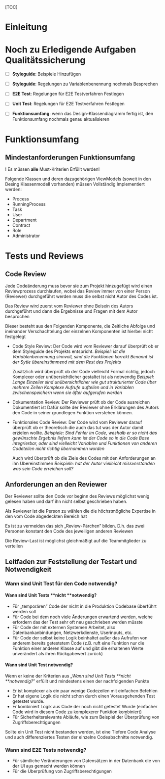 [TOC]

# Einleitung



# Noch zu Erledigende Aufgaben Qualitätssicherung

-  [ ] **Styleguide**: Beispiele Hinzufügen
-  [ ] **Styleguide**: Regelungen zu Variablenbenennung nochmals Besprechen
-  [ ] **E2E Test**: Regelungen für E2E Testverfahren Festlegen
-  [ ] **Unit Test**: Regelungen für E2E Testverfahren Festlegen
-  [ ] **Funktionsumfang**: wenn das Design-Klassendiagramm fertig ist, den Funktionsumfang nochmals genau aktualisieren

 




# Funktionsumfang

## Mindestanforderungen Funktionsumfang

! Es müssen **alle** Must-Kriterien Erfüllt werden!

Folgende Klassen und deren dazugehörigen ViewModels (soweit in den Desing Klassenmodell vorhanden) müssen Vollständig Implementiert werden:

+  Process
+  RunningProcess
+  Task
+  User
+  Department
+  Contract
+  Role
+  Administrator

# Tests und Reviews



## Code Review 

Jede Codeänderung muss bevor sie zum Projekt hinzugefügt wird einen Reviewprozess durchlaufen, wobei das Review immer von einer Person (Reviewer) durchgeführt werden muss die selbst nicht Autor des Codes ist.

Das Review wird zuerst vom Reviewer ohne Beisein des Autors durchgeführt und dann die Ergebnisse und Fragen mit dem Autor besprochen

Dieser besteht aus den Folgenden Komponente, die Zeitliche Abfolge und ineinander Verschachtelung der einzelnen Komponenten ist hierbei nicht festgelegt

+  Code Style Review:
   Der Code wird vom Reviewer darauf überprüft ob er dem Styleguide des Projekts entspricht.
   *Beispiel:
   ist die Variablenbenennung sinnvoll, sind die Funktionen korrekt Benannt*
   *ist der Sytle übereinstimmend mit dem Rest des Projekts*

   Zusätzlich wird überprüft ob der Code vielleicht Formal richtig, jedoch Komplexer oder unübersichtlicher gestaltet ist als notwendig
   *Beispiel:
   Lange Einzeiler sind unübersichtlicher wie gut strukturierter Code über mehrere Zeilen*
   *Komplexe Aufrufe aufteilen und in Variablen zwischenspeichern wenn sie öfter aufgerufen werden*

+  Dokumentation Review:
   Der Reviewer prüft ob der Code ausreichen Dokumentiert ist
   Dafür sollte der Reviewer ohne Erklärungen des Autors den Code in seiner grundlegen Funktion verstehen können.

+  Funktionales Code Review:
   Der Code wird vom Reviewer darauf überprüft ob er theoretisch die auch das tut was der Autor damit erzielen wollte.
   *Beispiele:
   Sind Fehler im Code, weshalb er so nicht das gewünschte Ergebnis liefern kann*
   *ist der Code so in die Code Base integrierbar, oder sind vielleicht Variablen und Funktionen von anderen Codeteilen nicht richtig übernommen worden*

   Auch wird überprüft ob die Ziele des Codes mit den Anforderungen an ihn Übereinstimmen
   *Beispiele:
   hat der Autor vielleicht missverstanden was sein Code erreichen soll?*

## Anforderungen an den Reviewer

Der Reviewer sollte den Code vor beginn des Reviews möglichst wenig gelesen haben und darf ihn nicht selbst geschrieben haben.

Als Reviewer ist die Person zu wählen die die höchstmögliche Expertise in den vom Code abgedeckten Bereich hat

Es ist zu vermeiden das sich „Review-Pärchen” bilden.
D.h. das zwei Personen konstant den Code des jeweiligen anderen Reviewen

Die Review-Last ist möglichst gleichmäßigt auf die Teammitglieder zu verteilen

##  Leitfaden zur Feststellung der Testart und Notwendigkeit

### Wann sind Unit Test für den Code notwendig?

#### Wann sind Unit Tests **nicht **notwendig?

+  Für „temporären” Code der nicht in die Produktion Codebase überführt werden soll
+  Für Code bei dem noch viele Änderungen erwartend werden, welche erfordern das der Test sehr oft neu geschrieben werden müsste
+  Für Code der mit externen Systemen Arbeitet, also Datenbankanbindungen, Netzwerkdienste, Userinputs, etc.
+  Für Code der selbst keine Logik beinhaltet außer das Aufrufen von anderem bereits getestetem Code (z.B. ruft eine Funktion nur die Funktion einer anderen Klasse auf und gibt die erhaltenen Werte unverändert als ihren Rückgabewert zurück)

#### Wann sind Unit Test notwendig?
Wenn er keine der Kriterien aus „*Wann sind Unit Tests **nicht **notwendig?*” erfüllt und mindestens einen der nachfolgenden Punkte

+  Er ist komplexer als ein paar wenige Codezeilen mit einfachen Befehlen
+  Er hat eigene Logik die nicht schon durch einen Vorausgehenden Test getestet wurde.
+  Er kombiniert Logik aus Code der noch nicht getestet Wurde (einfacher Code wird in diesem Code zu komplexerer Funktion kombiniert)
+  Für Sicherheitsrelevante Abläufe, wie zum Beispiel der Überprüfung von Zugriffsberechtigungen

Sollte ein Unit Test nicht bestanden werden, ist eine Tiefere Code Analyse und auch differenziertes Testen der einzelne Codeabschnitte notwendig.



### Wann sind E2E Tests notwendig?

+  Für sämtliche Veränderungen von Datensätzen in der Datenbank die von der UI aus gemacht werden können
+  Für die Überprüfung von Zugriffsberechtigungen





